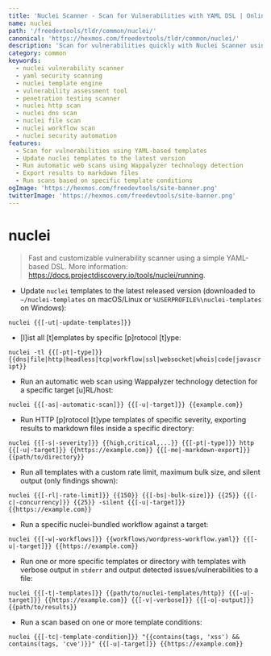 ```yaml
---
title: 'Nuclei Scanner - Scan for Vulnerabilities with YAML DSL | Online Free DevTools by Hexmos'
name: nuclei
path: '/freedevtools/tldr/common/nuclei/'
canonical: 'https://hexmos.com/freedevtools/tldr/common/nuclei/'
description: 'Scan for vulnerabilities quickly with Nuclei Scanner using a simple YAML-based DSL. Identify security flaws and misconfigurations easily. Free online tool, no registration required.'
category: common
keywords:
  - nuclei vulnerability scanner
  - yaml security scanning
  - nuclei template engine
  - vulnerability assessment tool
  - penetration testing scanner
  - nuclei http scan
  - nuclei dns scan
  - nuclei file scan
  - nuclei workflow scan
  - nuclei security automation
features:
  - Scan for vulnerabilities using YAML-based templates
  - Update nuclei templates to the latest version
  - Run automatic web scans using Wappalyzer technology detection
  - Export results to markdown files
  - Run scans based on specific template conditions
ogImage: 'https://hexmos.com/freedevtools/site-banner.png'
twitterImage: 'https://hexmos.com/freedevtools/site-banner.png'
---
```


# nuclei

> Fast and customizable vulnerability scanner using a simple YAML-based DSL.
> More information: <https://docs.projectdiscovery.io/tools/nuclei/running>.

- Update `nuclei` templates to the latest released version (downloaded to `~/nuclei-templates` on macOS/Linux or `%USERPROFILE%\nuclei-templates` on Windows):

`nuclei {{[-ut|-update-templates]}}`

- [l]ist all [t]emplates by specific [p]rotocol [t]ype:

`nuclei -tl {{[-pt|-type]}} {{dns|file|http|headless|tcp|workflow|ssl|websocket|whois|code|javascript}}`

- Run an automatic web scan using Wappalyzer technology detection for a specific target [u]RL/host:

`nuclei {{[-as|-automatic-scan]}} {{[-u|-target]}} {{example.com}}`

- Run HTTP [p]rotocol [t]ype templates of specific severity, exporting results to markdown files inside a specific directory:

`nuclei {{[-s|-severity]}} {{high,critical,...}} {{[-pt|-type]}} http {{[-u|-target]}} {{https://example.com}} {{[-me|-markdown-export]}} {{path/to/directory}}`

- Run all templates with a custom rate limit, maximum bulk size, and silent output (only findings shown):

`nuclei {{[-rl|-rate-limit]}} {{150}} {{[-bs|-bulk-size]}} {{25}} {{[-c|-concurrency]}} {{25}} -silent {{[-u|-target]}} {{https://example.com}}`

- Run a specific nuclei-bundled workflow against a target:

`nuclei {{[-w|-workflows]}} {{workflows/wordpress-workflow.yaml}} {{[-u|-target]}} {{https://example.com}}`

- Run one or more specific templates or directory with templates with verbose output in `stderr` and output detected issues/vulnerabilities to a file:

`nuclei {{[-t|-templates]}} {{path/to/nuclei-templates/http}} {{[-u|-target]}} {{https://example.com}} {{[-v|-verbose]}} {{[-o|-output]}} {{path/to/results}}`

- Run a scan based on one or more template conditions:

`nuclei {{[-tc|-template-condition]}} "{{contains(tags, 'xss') && contains(tags, 'cve')}}" {{[-u|-target]}} {{https://example.com}}`
